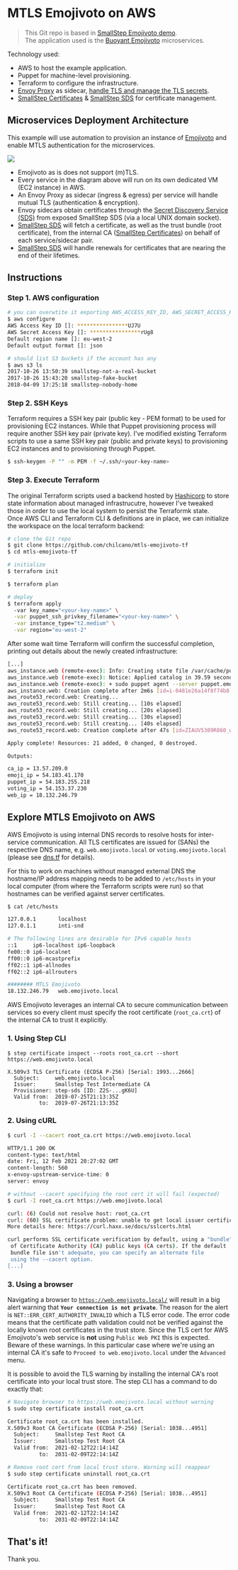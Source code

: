 # MTLS Emojivoto on AWS

> This Git repo is based in [SmallStep Emojivoto demo](https://github.com/smallstep/step-aws-emojivoto).  
> The application used is the [Buoyant Emojivoto](https://github.com/buoyantio/emojivoto) microservices.  

Technology used:

* AWS to host the example application.
* Puppet for machine-level provisioning.
* Terraform to configure the infrastructure.
* [Envoy Proxy](https://www.envoyproxy.io) as sidecar, [handle TLS and manage the TLS secrets](https://www.envoyproxy.io/docs/envoy/latest/configuration/security/secret#config-secret-discovery-service).
* [SmallStep Certificates](https://github.com/smallstep/certificates) & [SmallStep SDS](https://github.com/smallstep/step-sds) for certificate management.

## Microservices Deployment Architecture

This example will use automation to provision an instance of [Emojivoto](https://github.com/buoyantio/emojivoto) and enable MTLS authentication for the microservices.

![](_assets/img/mtls-emojivoto-on-aws-1.png)

* Emojivoto as is does not support (m)TLS.
* Every service in the diagram above will run on its own dedicated VM (EC2 instance) in AWS.
* An Envoy Proxy as sidecar (ingress & egress) per service will handle mutual TLS (authentication & encryption).
* Envoy sidecars obtain certificates through the [Secret Discovery Service (SDS)](https://www.envoyproxy.io/docs/envoy/latest/configuration/security/secret#config-secret-discovery-service) from exposed SmallStep SDS (via a local UNIX domain socket).
* [SmallStep SDS](https://github.com/smallstep/step-sds) will fetch a certificate, as well as the trust bundle (root certificate), from the internal CA ([SmallStep Certificates](https://github.com/smallstep/certificates)) on behalf of each service/sidecar pair.
* [SmallStep SDS](https://github.com/smallstep/step-sds) will handle renewals for certificates that are nearing the end of their lifetimes.

## Instructions

### Step 1. AWS configuration


```bash
# you can overwtite it exporting AWS_ACCESS_KEY_ID, AWS_SECRET_ACCESS_KEY and AWS_DEFAULT_REGION 
$ aws configure
AWS Access Key ID []: ****************UJ7U
AWS Secret Access Key []: ****************rUg8
Default region name []: eu-west-2
Default output format []: json

# should list S3 buckets if the account has any
$ aws s3 ls
2017-10-26 13:50:39 smallstep-not-a-real-bucket
2017-10-26 15:43:20 smallstep-fake-bucket
2018-04-09 17:25:18 smallstep-nobody-home
```

### Step 2. SSH Keys

Terraform requires a SSH key pair (public key - PEM format) to be used for provisioning EC2 instances. While that Puppet provisioning process will require another SSH key pair (private key).
I've modified existing Terraform scripts to use a same SSH key pair (public and private keys) to provisioning EC2 instances and to provisioning through Puppet.

```bash
$ ssh-keygen -P "" -m PEM -f ~/.ssh/<your-key-name>
```

### Step 3. Execute Terraform

The original Terraform scripts used a backend hosted by [Hashicorp](https://app.terraform.io/session) to store state information about managed infrastrucutre, however I've tweaked those in order to use the local system to persist the Terraformk state.  
Once AWS CLI and Terraform CLI & definitions are in place, we can initialize the workspace on the local terraform backend:


```bash
# clone the Git repo
$ git clone https://github.com/chilcano/mtls-emojivoto-tf
$ cd mtls-emojivoto-tf

# initialize 
$ terraform init

$ terraform plan

# deploy
$ terraform apply 
  -var key_name="<your-key-name>" \
  -var puppet_ssh_privkey_filename="<your-key-name>" \
  -var instance_type="t2.medium" \
  -var region="eu-west-2"
```

After some wait time Terraform will confirm the successful completion, printing out details about the newly created infrastructure:

```bash
[...]
aws_instance.web (remote-exec): Info: Creating state file /var/cache/puppet/state/state.yaml
aws_instance.web (remote-exec): Notice: Applied catalog in 39.59 seconds
aws_instance.web (remote-exec): + sudo puppet agent --server puppet.emojivoto.local
aws_instance.web: Creation complete after 2m6s [id=i-0481e26a14f8f74b8]
aws_route53_record.web: Creating...
aws_route53_record.web: Still creating... [10s elapsed]
aws_route53_record.web: Still creating... [20s elapsed]
aws_route53_record.web: Still creating... [30s elapsed]
aws_route53_record.web: Still creating... [40s elapsed]
aws_route53_record.web: Creation complete after 47s [id=ZIAUV5309R860_web.emojivoto.local_A]

Apply complete! Resources: 21 added, 0 changed, 0 destroyed.

Outputs:

ca_ip = 13.57.209.0
emoji_ip = 54.183.41.170
puppet_ip = 54.183.255.218
voting_ip = 54.153.37.230
web_ip = 18.132.246.79
```

## Explore MTLS Emojivoto on AWS

AWS Emojivoto is using internal DNS records to resolve hosts for inter-service communication. All TLS certificates are issued for (SANs) the respective DNS name, e.g. `web.emojivoto.local` or `voting.emojivoto.local` (please see [dns.tf](dns.tf) for details).

For this to work on machines without managed external DNS the hostname/IP address mapping needs to be added to `/etc/hosts` in your local computer (from where the Terraform scripts were run) so that hostnames can be verified against server certificates.

```bash
$ cat /etc/hosts

127.0.0.1       localhost
127.0.1.1       inti-snd

# The following lines are desirable for IPv6 capable hosts
::1     ip6-localhost ip6-loopback
fe00::0 ip6-localnet
ff00::0 ip6-mcastprefix
ff02::1 ip6-allnodes
ff02::2 ip6-allrouters

######## MTLS Emojivoto 
18.132.246.79   web.emojivoto.local
```

AWS Emojivoto leverages an internal CA to secure communication between services so every client must specify the root certificate (`root_ca.crt`) of the internal CA to trust it explicitly.

### 1. Using Step CLI

```
$ step certificate inspect --roots root_ca.crt --short https://web.emojivoto.local

X.509v3 TLS Certificate (ECDSA P-256) [Serial: 1993...2666]
  Subject:     web.emojivoto.local
  Issuer:      Smallstep Test Intermediate CA
  Provisioner: step-sds [ID: Z2S-...gK6U]
  Valid from:  2019-07-25T21:13:35Z
          to:  2019-07-26T21:13:35Z
```

### 2. Using cURL

```bash
$ curl -I --cacert root_ca.crt https://web.emojivoto.local

HTTP/1.1 200 OK
content-type: text/html
date: Fri, 12 Feb 2021 20:27:02 GMT
content-length: 560
x-envoy-upstream-service-time: 0
server: envoy

# without --cacert specifying the root cert it will fail (expected)
$ curl -I root_ca.crt https://web.emojivoto.local

curl: (6) Could not resolve host: root_ca.crt
curl: (60) SSL certificate problem: unable to get local issuer certificate
More details here: https://curl.haxx.se/docs/sslcerts.html

curl performs SSL certificate verification by default, using a "bundle"
 of Certificate Authority (CA) public keys (CA certs). If the default
 bundle file isn't adequate, you can specify an alternate file
 using the --cacert option.
[...]
```

### 3. Using a browser

Navigating a browser to [`https://web.emojivoto.local/`](https://web.emojivoto.local/) will result in a big alert warning that **`Your connection is not private`**. The reason for the alert is `NET::ERR_CERT_AUTHORITY_INVALID` which a TLS error code. The error code means that the certificate path validation could not be verified against the locally known root certificates in the trust store. 
Since the TLS cert for AWS Emojivoto's web service is **not** using `Public Web PKI` this is expected. Beware of these warnings. In this particular case where we're using an internal CA it's safe to `Proceed to web.emojivoto.local` under the `Advanced` menu.

It is possible to avoid the TLS warning by installing the internal CA's root certificate into your local trust store. The step CLI has a command to do exactly that:

```bash
# Navigate browser to https://web.emojivoto.local without warning
$ sudo step certificate install root_ca.crt

Certificate root_ca.crt has been installed.
X.509v3 Root CA Certificate (ECDSA P-256) [Serial: 1038...4951]
  Subject:     Smallstep Test Root CA
  Issuer:      Smallstep Test Root CA
  Valid from:  2021-02-12T22:14:14Z
          to:  2031-02-09T22:14:14Z

# Remove root cert from local trust store. Warning will reappear
$ sudo step certificate uninstall root_ca.crt

Certificate root_ca.crt has been removed.
X.509v3 Root CA Certificate (ECDSA P-256) [Serial: 1038...4951]
  Subject:     Smallstep Test Root CA
  Issuer:      Smallstep Test Root CA
  Valid from:  2021-02-12T22:14:14Z
          to:  2031-02-09T22:14:14Z
```

## That's it!

Thank you.
